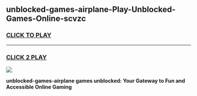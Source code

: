 
## unblocked-games-airplane-Play-Unblocked-Games-Online-scvzc
<h3>
<a href="https://premium76.site?title=unblocked-games-airplane&ref=25A">CLICK TO PLAY</a></h3>
<hr>

<h3>
<a href="https://premium76.site?title=unblocked-games-airplane&ref=25A">CLICK 2 PLAY</a>
  
</h3>

<a href="https://premium76.site?title=unblocked-games-airplane&ref=25A"><img src="https://clearcache.store/games.png"></a>


**unblocked-games-airplane games unblocked: Your Gateway to Fun and Accessible Online Gaming**
